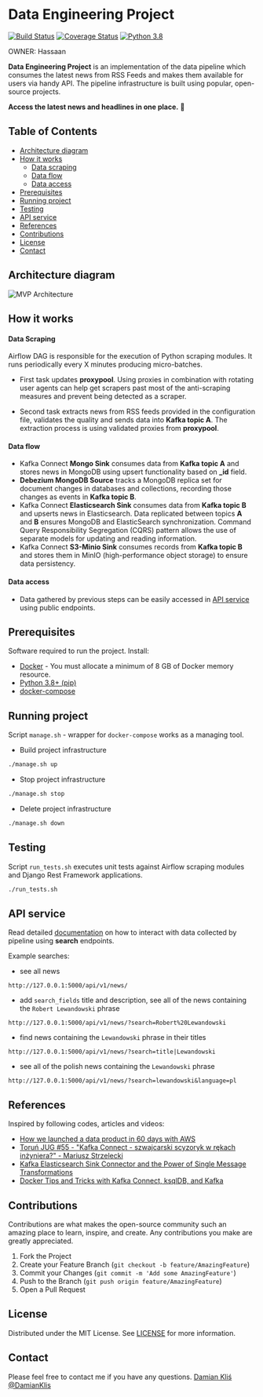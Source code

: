 # Data Engineering Project 
[![Build Status](https://travis-ci.com/damklis/DataEngineeringProject.svg?branch=master)](https://travis-ci.org//damklis/DataEngineeringProject) [![Coverage Status](https://coveralls.io/repos/github/damklis/DataEngineeringProject/badge.svg?branch=master)](https://coveralls.io/github/damklis/DataEngineeringProject?branch=master) [![Python 3.8](https://img.shields.io/badge/python-3.8-blue.svg)](https://www.python.org/downloads/release/python-360/)

OWNER: Hassaan


**Data Engineering Project** is an implementation of the data pipeline which consumes the latest news from RSS Feeds and makes them available for users via handy API.
The pipeline infrastructure is built using popular, open-source projects.

**Access the latest news and headlines in one place.** :muscle:

<!-- TABLE OF CONTENTS -->
## Table of Contents

* [Architecture diagram](#architecture-diagram)
* [How it works](#how-it-works)
    * [Data scraping](#data-scraping)
    * [Data flow](#data-flow)
    * [Data access](#data-access)
* [Prerequisites](#prerequisites)
* [Running project](#running-project)
* [Testing](#testing)
* [API service](#api-service)
* [References](#references)
* [Contributions](#contributions)
* [License](#license)
* [Contact](#contact)

<!-- ARCHITECTURE DIAGRAM -->
## Architecture diagram

![MVP Architecture](./images/architecture_diagram.png)


<!-- HOW IT WORKS -->
## How it works

#### Data Scraping
Airflow DAG is responsible for the execution of Python scraping modules.
It runs periodically every X minutes producing micro-batches.
- First task updates **proxypool**. Using proxies in combination with rotating user agents can help get scrapers past most of the anti-scraping measures and prevent being detected as a scraper.

- Second task extracts news from RSS feeds provided in the configuration file, validates the quality and sends data into **Kafka topic A**. The extraction process is using validated proxies from **proxypool**.

#### Data flow
- Kafka Connect **Mongo Sink** consumes data from **Kafka topic A** and stores news in MongoDB using upsert functionality based on **_id** field.
- **Debezium MongoDB Source** tracks a MongoDB replica set for document changes in databases and collections, recording those changes as events in **Kafka topic B**.
- Kafka Connect **Elasticsearch Sink** consumes data from **Kafka topic B** and upserts news in Elasticsearch. Data replicated between topics **A** and **B** ensures MongoDB and ElasticSearch synchronization. Command Query Responsibility Segregation (CQRS) pattern allows the use of separate models for updating and reading information.
- Kafka Connect **S3-Minio Sink** consumes records from **Kafka topic B** and stores them in MinIO (high-performance object storage) to ensure data persistency.

#### Data access
- Data gathered by previous steps can be easily accessed in [API service](api)  using public endpoints.

<!-- PREREQUISITES -->
## Prerequisites
Software required to run the project. Install:
- [Docker](https://docs.docker.com/get-docker/) - You must allocate a minimum of 8 GB of Docker memory resource.
- [Python 3.8+ (pip)](https://www.python.org/)
- [docker-compose](https://docs.docker.com/compose/install/)

<!-- RUNNING PROJECT -->
## Running project
Script `manage.sh` - wrapper for `docker-compose` works as a managing tool.

- Build project infrastructure
```sh
./manage.sh up
```

- Stop project infrastructure
```sh
./manage.sh stop
```

- Delete project infrastructure
```sh
./manage.sh down
```

<!-- TESTING -->
## Testing
Script `run_tests.sh` executes unit tests against Airflow scraping modules and Django Rest Framework applications.

```sh
./run_tests.sh
```


<!-- API -->
## API service
Read detailed [documentation](api) on how to interact with data collected by pipeline using **search** endpoints.

Example searches:
- see all news
```
http://127.0.0.1:5000/api/v1/news/ 
```
-  add `search_fields` title and description, see all of the news containing the `Robert Lewandowski` phrase
```
http://127.0.0.1:5000/api/v1/news/?search=Robert%20Lewandowski 
```

- find news containing the `Lewandowski` phrase in their titles

```
http://127.0.0.1:5000/api/v1/news/?search=title|Lewandowski 
```

- see all of the polish news containing the `Lewandowski` phrase

```
http://127.0.0.1:5000/api/v1/news/?search=lewandowski&language=pl
```

<!-- REFERENCES -->
## References
Inspired by following codes, articles and videos:

* [How we launched a data product in 60 days with AWS](https://towardsdatascience.com/launching-beta-data-product-within-two-month-with-aws-6ac6b55a9b5d)
* [Toruń JUG #55 - "Kafka Connect - szwajcarski scyzoryk w rękach inżyniera?" - Mariusz Strzelecki](https://www.youtube.com/watch?v=iiz6t8g5t6Q)
* [Kafka Elasticsearch Sink Connector and the Power of Single Message Transformations](https://sap1ens.com/blog/2020/05/23/kafka-elasticsearch-sink-connector-and-the-power-of-single-message-transformations/)
* [Docker Tips and Tricks with Kafka Connect, ksqlDB, and Kafka](https://rmoff.net/2018/12/15/docker-tips-and-tricks-with-kafka-connect-ksqldb-and-kafka/)

<!-- CONTRIBUTIONS -->
## Contributions
Contributions are what makes the open-source community such an amazing place to learn, inspire, and create. Any contributions you make are greatly appreciated.

1. Fork the Project
2. Create your Feature Branch (`git checkout -b feature/AmazingFeature`)
3. Commit your Changes (`git commit -m 'Add some AmazingFeature'`)
4. Push to the Branch (`git push origin feature/AmazingFeature`)
5. Open a Pull Request

<!-- LICENSE -->
## License
Distributed under the MIT License. See [LICENSE](LICENSE) for more information.


<!-- CONTACT -->
## Contact
Please feel free to contact me if you have any questions.
[Damian Kliś](https://www.linkedin.com/in/klisdamian/) [@DamianKlis](https://twitter.com/DamianKlis)

